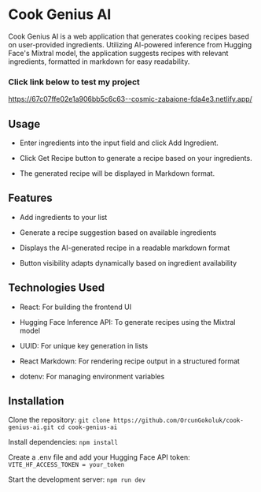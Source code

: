 # Cook Genius AI

Cook Genius AI is a web application that generates cooking recipes based on user-provided ingredients. Utilizing AI-powered inference from Hugging Face's Mixtral model, the application suggests recipes with relevant ingredients, formatted in markdown for easy readability.

### Click link below to test my project
<https://67c07ffe02e1a906bb5c6c63--cosmic-zabaione-fda4e3.netlify.app/>

## Usage

- Enter ingredients into the input field and click Add Ingredient.

- Click Get Recipe button to generate a recipe based on your ingredients.

- The generated recipe will be displayed in Markdown format.

## Features

- Add ingredients to your list

- Generate a recipe suggestion based on available ingredients

- Displays the AI-generated recipe in a readable markdown format

- Button visibility adapts dynamically based on ingredient availability

## Technologies Used

- React: For building the frontend UI

- Hugging Face Inference API: To generate recipes using the Mixtral model

- UUID: For unique key generation in lists

- React Markdown: For rendering recipe output in a structured format

- dotenv: For managing environment variables

## Installation

Clone the repository:
``` git clone https://github.com/OrcunGokoluk/cook-genius-ai.git cd cook-genius-ai ```

Install dependencies:
``` npm install ```

Create a .env file and add your Hugging Face API token:
``` VITE_HF_ACCESS_TOKEN = your_token ```

Start the development server:
``` npm run dev ```

